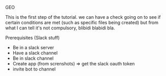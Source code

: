 GEO

This is the first step of the tutorial. we can have a check going on to see if certain conditions are met (such as specific files being created) but from what I can tell it's not compulsory, blibidi blabidi bla.

Prerequisites (Slack stuff)
- Be in a slack server 
- Have a slack channel
- Be in slack channel
- Create app (from screnshots) => get the slack oauth token
- invite bot to channel

